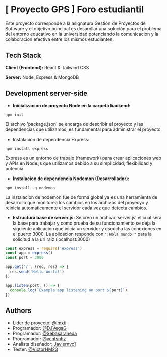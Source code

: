 
# [ Proyecto GPS ] Foro estudiantil 

Este proyecto corresponde a la asignatura Gestión de Proyectos de Software y el objetivo principal es desarollar una solución para el problema del entorno educativo en la universidad potenciando la comunicacion y la colaboracion efectiva entre los mismos estudiantes.


## Tech Stack

**Client (Frontend):** React & Tailwind CSS

**Server:** Node, Express & MongoDB


## Development server-side

 - **Inicializacion de proyecto Node en la carpeta backend:**
```
npm init
```
El archivo 'package.json' se encarga de describir el proyecto y las dependencias que utilizamos, es fundamental para administrar el proyecto.

- Instalación de dependencia Express:
```
npm install express
```
Express es un entorno de trabajo (framework) para crear aplicaciones web y APIs en Node.js que utilizamos debido a su simplicidad, flexibilidad y potencia.

-  **Instalacion de dependencia Nodemon (Desarrollador):**
```
npm install -g nodemon
```
La instalacion de nodemon fue de forma global ya es una herramienta de desarrollo que monitorea los cambios en los archivos del proyecyo y reinicia automaticamente el servidor cada vez que detecta cambios.

- **Estructura base de server.js:**
Se creo un archivo 'server.js' el cual sera la base para trabajar y como prueba de su funcionamiento se deja la siguiente aplicacion que inicia un servidor y escucha las conexiones en el puerto 3000. La aplicacion responde con ```"¡Hola mundo!"``` para la solicitud a la url raiz (localhost:3000)

```javascript
const express = require('express')
const app = express()
const port = 3000

app.get('/', (req, res) => {
  res.send('Hello World!')
})

app.listen(port, () => {
  console.log(`Example app listening on port ${port}`)
}) 
```


## Authors

- Lider de proyecto: [@lmxti](https://github.com/lmxti)
- Programador: [@DJVegaG](https://github.com/DJVegaG)
- Programador: [@Sebasaraneda](https://github.com/Sebasaraneda)
- Programador: [@vcntsnhz](https://github.com/vcntsnhz)
- Analista diseñador: [Javiernvc1](https://github.com/Javiernvc1)
- Tester: [@VictorHM23](https://github.com/VictorHM23)

